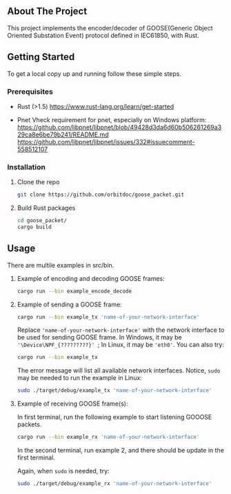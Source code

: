 <!-- ABOUT THE PROJECT -->
## About The Project

This project implements the encoder/decoder of GOOSE(Generic Object Oriented Substation Event) protocol defined in IEC61850, with Rust.


<!-- GETTING STARTED -->
## Getting Started

To get a local copy up and running follow these simple steps.

### Prerequisites

* Rust (>1.5)
    https://www.rust-lang.org/learn/get-started
    
* Pnet
   Vheck requirement for pnet, especially on Windows platform:
   https://github.com/libpnet/libpnet/blob/49428d3da6d60b506261269a329ca8e6be79b241/README.md
   https://github.com/libpnet/libpnet/issues/332#issuecomment-558512107
### Installation

1. Clone the repo
   ```sh
   git clone https://github.com/orbitdoc/goose_packet.git
   ```

2. Build Rust packages
   ```sh
   cd goose_packet/
   cargo build
   ```

<!-- USAGE EXAMPLES -->
## Usage
There are multile examples in src/bin. 

1. Example of encoding and decoding GOOSE frames:
   ```sh
   cargo run --bin example_encode_decode
   ```

2. Example of sending a GOOSE frame:
   ```sh
   cargo run --bin example_tx 'name-of-your-network-interface' 
   ```
   Replace `'name-of-your-network-interface'` with the network interface to be used for sending GOOSE frame.
   In Windows, it may be `'\Device\NPF_{?????????}' `; In Linux, it may be `'eth0'`.
   You can also try:

   ```sh
   cargo run --bin example_tx
   ```  
   The error message will list all available network interfaces.
    Notice, `sudo` may be needed to run the example in Linux:

    ```sh
    sudo ./target/debug/example_tx 'name-of-your-network-interface'
    ```  

3. Example of receiving GOOSE frame(s):

    In first terminal, run the following example to start listening GOOOSE packets. 
   ```sh
   cargo run --bin example_rx 'name-of-your-network-interface' 
   ```
    In the second terminal, run example 2, and there should be update in the first terminal.

    Again, when `sudo` is needed, try:
     ```sh
    sudo ./target/debug/example_rx 'name-of-your-network-interface'
    ```     